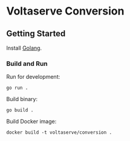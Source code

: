 # Voltaserve Conversion

## Getting Started

Install [Golang](https://go.dev/doc/install).

### Build and Run

Run for development:

```shell
go run .
```

Build binary:

```shell
go build .
```

Build Docker image:

```shell
docker build -t voltaserve/conversion .
```
